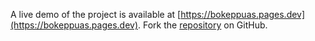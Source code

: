 A live demo of the project is available at [https://bokeppuas.pages.dev](https://bokeppuas.pages.dev).
Fork the [repository](https://github.com/keysorbawah/viralngewe) on GitHub.